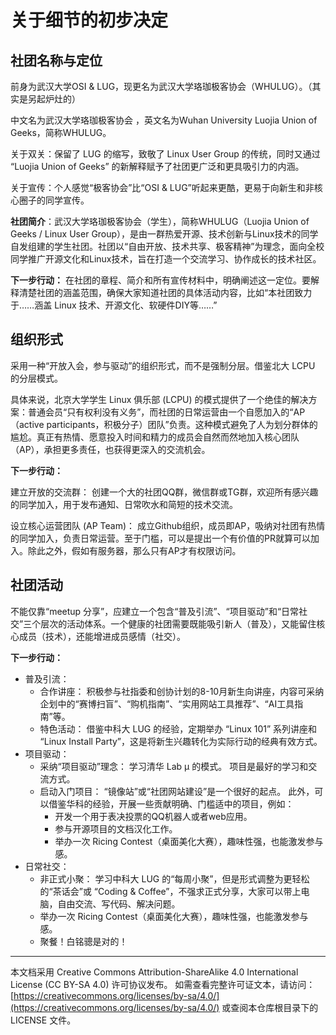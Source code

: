 # 关于细节的初步决定

## 社团名称与定位

前身为武汉大学OSI & LUG，现更名为武汉大学珞珈极客协会（WHULUG）。（其实是另起炉灶的）

中文名为武汉大学珞珈极客协会 ，英文名为Wuhan University Luojia Union of Geeks，简称WHULUG。

关于双关：保留了 LUG 的缩写，致敬了 Linux User Group 的传统，同时又通过 “Luojia Union of Geeks” 的新解释赋予了社团更广泛和更具吸引力的内涵。

关于宣传：个人感觉“极客协会”比“OSI & LUG”听起来更酷，更易于向新生和非核心圈子的同学宣传。

**社团简介**：武汉大学珞珈极客协会（学生），简称WHULUG（Luojia Union of Geeks / Linux User Group），是由一群热爱开源、技术创新与Linux技术的同学自发组建的学生社团。社团以“自由开放、技术共享、极客精神”为理念，面向全校同学推广开源文化和Linux技术，旨在打造一个交流学习、协作成长的技术社区。

**下一步行动：** 在社团的章程、简介和所有宣传材料中，明确阐述这一定位。要解释清楚社团的涵盖范围，确保大家知道社团的具体活动内容，比如“本社团致力于……涵盖 Linux 技术、开源文化、软硬件DIY等……”

## 组织形式

采用一种“开放入会，参与驱动”的组织形式，而不是强制分层。借鉴北大 LCPU 的分层模式。

具体来说，北京大学学生 Linux 俱乐部 (LCPU) 的模式提供了一个绝佳的解决方案：普通会员“只有权利没有义务”，而社团的日常运营由一个自愿加入的“AP（active participants，积极分子）团队”负责。这种模式避免了人为划分群体的尴尬。真正有热情、愿意投入时间和精力的成员会自然而然地加入核心团队（AP），承担更多责任，也获得更深入的交流机会。

**下一步行动：**

建立开放的交流群： 创建一个大的社团QQ群，微信群或TG群，欢迎所有感兴趣的同学加入，用于发布通知、日常吹水和简短的技术交流。

设立核心运营团队 (AP Team)： 成立Github组织，成员即AP，吸纳对社团有热情的同学加入，负责日常运营。至于门槛，可以是提出一个有价值的PR就算可以加入。除此之外，假如有服务器，那么只有AP才有权限访问。

## 社团活动

不能仅靠“meetup 分享”，应建立一个包含“普及引流”、“项目驱动”和“日常社交”三个层次的活动体系。一个健康的社团需要既能吸引新人（普及），又能留住核心成员（技术），还能增进成员感情（社交）。

**下一步行动：**

- 普及引流：
  - 合作讲座： 积极参与社指委和创协计划的8-10月新生向讲座，内容可采纳企划中的“赛博扫盲”、“购机指南”、“实用网站工具推荐”、“AI工具指南”等。
  - 特色活动： 借鉴中科大 LUG 的经验，定期举办 “Linux 101” 系列讲座和 “Linux Install Party”，这是将新生兴趣转化为实际行动的经典有效方式。
- 项目驱动：
  - 采纳“项目驱动”理念： 学习清华 Lab μ 的模式。 项目是最好的学习和交流方式。
  - 启动入门项目： “镜像站”或“社团网站建设”是一个很好的起点。 此外，可以借鉴华科的经验，开展一些贡献明确、门槛适中的项目，例如：
    - 开发一个用于表决投票的QQ机器人或者web应用。
    - 参与开源项目的文档汉化工作。
    - 举办一次 Ricing Contest（桌面美化大赛），趣味性强，也能激发参与感。
- 日常社交：
  - 非正式小聚： 学习中科大 LUG 的“每周小聚”，但是形式调整为更轻松的“茶话会”或 “Coding & Coffee”，不强求正式分享，大家可以带上电脑，自由交流、写代码、解决问题。
  - 举办一次 Ricing Contest（桌面美化大赛），趣味性强，也能激发参与感。
  - 聚餐！白铭骢是对的！

---

本文档采用 Creative Commons Attribution-ShareAlike 4.0 International License (CC BY-SA 4.0) 许可协议发布。
如需查看完整许可证文本，请访问：[https://creativecommons.org/licenses/by-sa/4.0/](https://creativecommons.org/licenses/by-sa/4.0/) 或查阅本仓库根目录下的 LICENSE 文件。